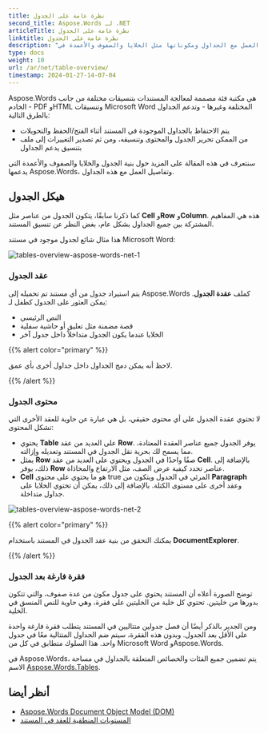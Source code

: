 ```yaml
---
title: نظرة عامة على الجدول
second_title: Aspose.Words لـ .NET
articleTitle: نظرة عامة على الجدول
linktitle: نظرة عامة على الجدول
description: "العمل مع الجداول ومكوناتها مثل الخلايا والصفوف والأعمدة في Aspose.Words لـ .NET. كيفية العمل مع الجداول في C#."
type: docs
weight: 10
url: /ar/net/table-overview/
timestamp: 2024-01-27-14-07-04
---
```


Aspose.Words هي مكتبة فئة مصممة لمعالجة المستندات بتنسيقات مختلفة من جانب الخادم - PDF وHTML وتنسيقات Microsoft Word المختلفة وغيرها - وتدعم الجداول بالطرق التالية:

* يتم الاحتفاظ بالجداول الموجودة في المستند أثناء الفتح/الحفظ والتحويلات
* من الممكن تحرير الجدول والمحتوى وتنسيقه، ومن ثم تصدير التغييرات إلى ملف بتنسيق يدعم الجداول

سنتعرف في هذه المقالة على المزيد حول بنية الجدول والخلايا والصفوف والأعمدة التي يدعمها Aspose.Words، وتفاصيل العمل مع هذه الجداول.

## هيكل الجدول

كما ذكرنا سابقًا، يتكون الجدول من عناصر مثل **Cell** و**Row** و**Column**. هذه هي المفاهيم المشتركة بين جميع الجداول بشكل عام، بغض النظر عن تنسيق المستند.

هذا مثال شائع لجدول موجود في مستند Microsoft Word:

![tables-overview-aspose-words-net-1](/words/net/table-overview/tables-overview-1.png)

### عقد الجدول

يتم استيراد جدول من أي مستند تم تحميله إلى Aspose.Words كملف **عقدة الجدول**. يمكن العثور على الجدول كطفل لـ:

- النص الرئيسي
- قصة مضمنة مثل تعليق أو حاشية سفلية
- الخلايا عندما يكون الجدول متداخلاً داخل جدول آخر

{{% alert color="primary" %}}

لاحظ أنه يمكن دمج الجداول داخل جداول أخرى بأي عمق.

{{% /alert %}}

### محتوى الجدول

لا تحتوي عقدة الجدول على أي محتوى حقيقي، بل هي عبارة عن حاوية للعقد الأخرى التي تشكل المحتوى:

- يحتوي **Table** على العديد من عقد **Row**. يوفر الجدول جميع عناصر العقدة المعتادة، مما يسمح لك بحرية نقل الجدول في المستند وتعديله وإزالته.
- يمثل **Row** صفًا واحدًا في الجدول ويحتوي على العديد من عقد **Cell**. بالإضافة إلى ذلك، يوفر **Row** عناصر تحدد كيفية عرض الصف، مثل الارتفاع والمحاذاة.
- **Cell** هو ما يحتوي على محتوى true المرئي في الجدول ويتكون من **Paragraph** وعقد أخرى على مستوى الكتلة. بالإضافة إلى ذلك، يمكن أن تحتوي الخلايا على جداول متداخلة.

![tables-overview-aspose-words-net-2](/words/net/table-overview/tables-overview-2.png)

{{% alert color="primary" %}}

يمكنك التحقق من بنية عقد الجدول في المستند باستخدام **DocumentExplorer**.

{{% /alert %}}

### فقرة فارغة بعد الجدول

توضح الصورة أعلاه أن المستند يحتوي على جدول مكون من عدة صفوف، والتي تتكون بدورها من خليتين. تحتوي كل خلية من الخليتين على فقرة، وهي حاوية للنص المنسق في الخلية.

ومن الجدير بالذكر أيضًا أن فصل جدولين متتاليين في المستند يتطلب فقرة فارغة واحدة على الأقل بعد الجدول. وبدون هذه الفقرة، سيتم ضم الجداول المتتالية معًا في جدول واحد. هذا السلوك متطابق في كل من Microsoft Word وAspose.Words.

في Aspose.Words، يتم تضمين جميع الفئات والخصائص المتعلقة بالجداول في مساحة الاسم [Aspose.Words.Tables](https://reference.aspose.com/words/ar/net/aspose.words.tables/).

## أنظر أيضا

* [Aspose.Words Document Object Model (DOM)](/words/ar/net/aspose-words-document-object-model/)
* [المستويات المنطقية للعقد في المستند](/words/ar/net/logical-levels-of-nodes-in-a-document/)
